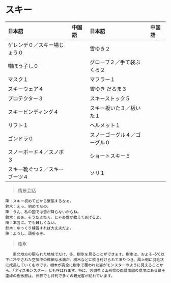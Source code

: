 # スキー

|日本語                            | 中国語 | 日本語                                | 中国語 |
| :-------------------------------- | :----- | :------------------------------------ | :----- |
| <ruby>ゲレンデ０／スキー場じょう０</ruby>           |        | <ruby>雪ゆき２</ruby>                   |        |
| <ruby>帽ぼう子し０</ruby>           |        | <ruby>グローブ２／手て袋ぶくろ２</ruby>                   |        |
| <ruby>マスク１</ruby>           |        | <ruby>マフラー１</ruby>                   |        |
| <ruby>スキーウェア４</ruby>           |        | <ruby>雪ゆき だるま３</ruby>                   |        |
| <ruby>プロテクター３</ruby>           |        | <ruby>スキーストック５</ruby>                   |        |
| <ruby>スキービンディング４</ruby>           |        | <ruby>スキー板いた３／板いた１</ruby>                   |        |
| <ruby>リフト１</ruby>           |        | <ruby>ヘルメット１</ruby>                   |        |
| <ruby>ゴンドラ０</ruby>           |        | <ruby>スノーゴーグル４／ゴーグル０</ruby>                   |        |
| <ruby>スノーボード４／スノボ３</ruby>           |        | <ruby>ショートスキー５</ruby>                   |        |
| <ruby>スキー靴ぐつ２／スキーブーツ４</ruby>           |        |<ruby>ソリ１</ruby>                    |        |

> 情景会話

```text
陳：スキー初めてだから緊張するなぁ。
鈴木：えっ、初めてなの。
陳：うん、私の国では雪が降らないからね。
鈴木：あぁ、そうだよねぇ。じゃあ僕が教えてあげるよ。
陳：本当に。でも難しくない。
鈴木：ゆっくり練習すれば大丈夫だよ。
陳：ようし、頑張るぞ。
```

> 樹氷

```text
　　東北地方の限られた地域でだけ、冬、樹氷を見ることができます。樹氷は、およそ−5℃以下に冷やされた空気中の微細な水滴が、樹木などに吹き付けられて凍りつき、風上側に羽毛状に成長していくものです。樹木が完全に樹氷で覆われた姿がモンスターのように見えることから、「アイスモンスター」とも呼ばれます。特に、宮城県と山形県の両県南部の県境にある蔵王連峰の樹氷原は、世界でも評判で多くの観光客が訪れています。
```
